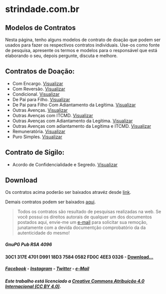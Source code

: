 # strindade.com.br

## Modelos de Contratos

Nesta página, tenho alguns modelos de contrato de doação que podem ser usados para fazer os respectivos contratos individuais. Use-os como fonte de pesquisa, apresente os termos e modelos para o responsável que está elaborando o seu, depois pergunte, discuta e melhore.

## Contratos de Doação:

- Com Encargo. [Visualizar](./contratos/doa01.md)
- Com Reversão. [Visualizar](./contratos/doa02.md)
- Condicional. [Visualizar](./contratos/doa03.md)
- De Pai para Filho. [Visualizar](./contratos/doa05.md)
- De Pai para Filho Com Adiantamento da Legítima. [Visualizar](./contratos/doa04.md)
- Outras Avenças. [Visualizar](./contratos/doa06.md)
- Outras Avenças com ITCMD. [Visualizar](./contratos/doa07.md)
- Outras Avenças com Adiantamento da Legítima. [Visualizar](./contratos/doa08.md)
- Outras Avenças com adiantamento da Legítima e ITCMD. [Visualizar](./contratos/doa09.md)
- Remuneratória. [Visualizar](./contratos/doa10.md)
- Puro Simples. [Visualizar](./contratos/doa11.md)

## Contrato de Sigilo:

- Acordo de Confidencialidade e Segredo. [Visualizar](./contratos/sig01.md)

## Download

Os contratos acima poderão ser baixados atravéz desde [link](./donwload/txt_contratos-v1.zip).

Demais contratos podem ser baixados [aqui](./donwload/txt_contratos-v2.zip).

> Todos os contratos são resultado de pesquisas realizadas na web. Se você possui os direitos autorais de qualquer um dos documentos postados aqui, envie-me um [e-mail](mailto:marcelo@strindade.com.br) para solicitar sua remoção, junatamente com a devida documentção comprobatório da da autenticidade do mesmo!


##### **GnuPG Pub RSA 4096**

#### **30C1 317E 4701 D991 18D3 7584 0582 FD0C 4EE3 0326** - [Download...](./gpg/gpg-marcelodasilvatrindade-public.txt)

##### [Facebook](https://www.facebook.com/marcelositr) - [Instagram](https://instagram.com/marcelositr) - [Twitter](https://twitter.com/marcelositr) - [e-Mail](mailto:marcelo@strindade.com.br)

##### Este trabalho está licenciado a [Creative Commons Atribuição 4.0 Internacional (CC BY 4.0)](https://creativecommons.org/licenses/by/4.0/).
